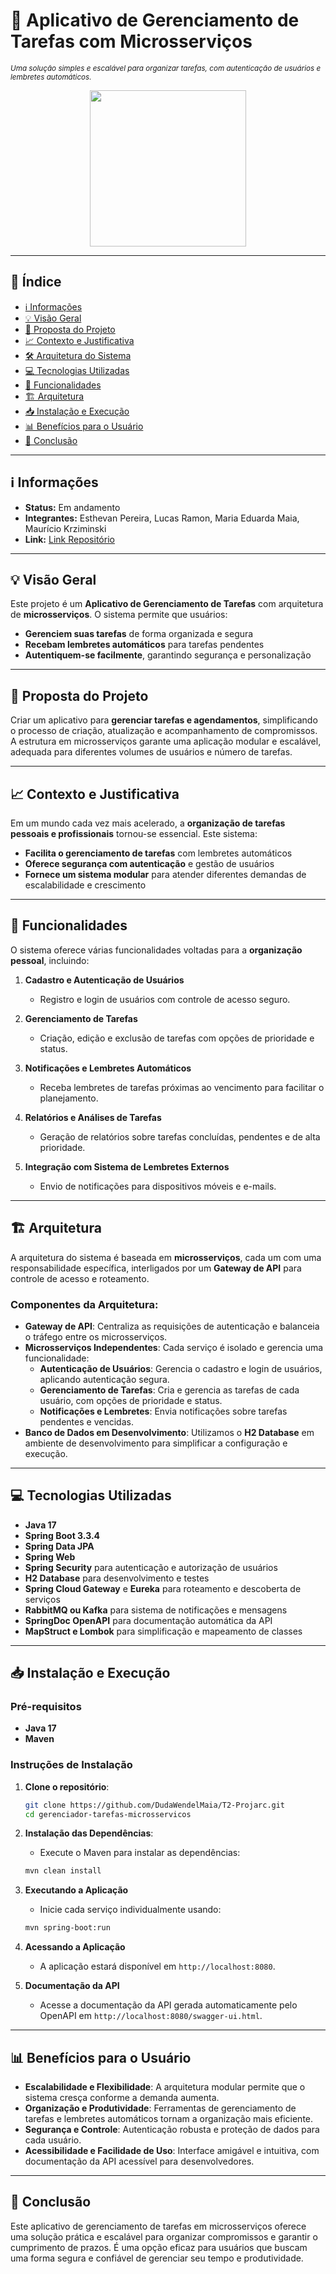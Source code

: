 # 📝 Aplicativo de Gerenciamento de Tarefas com Microsserviços

<sub>*Uma solução simples e escalável para organizar tarefas, com autenticação de usuários e lembretes automáticos.*</sub>

<div align="center">
 <img height=250 width=250 src="https://media.tenor.com/Q9rfrj2lA6kAAAAi/smolverse-smol.gif">
</div>

---

## 📜 Índice

- [ℹ️ Informações](#-informações)
- [💡 Visão Geral](#-visão-geral)
- [🎯 Proposta do Projeto](#-proposta-do-projeto)
- [📈 Contexto e Justificativa](#-contexto-e-justificativa)
- [🛠️ Arquitetura do Sistema](#-arquitetura-do-sistema)
- [💻 Tecnologias Utilizadas](#-tecnologias-utilizadas)
- [🧩 Funcionalidades](#-funcionalidades)
- [🏗️ Arquitetura](#%EF%B8%8F-arquitetura)
- [📥 Instalação e Execução](#-instalação-e-execução)
- [📊 Benefícios para o Usuário](#-benefícios-para-o-usuário)
- [📌 Conclusão](#-conclusão)

---

## ℹ️ Informações

- **Status:** Em andamento
- **Integrantes:** Esthevan Pereira, Lucas Ramon, Maria Eduarda Maia, Maurício Krziminski
- **Link:** [Link Repositório](https://github.com/DudaWendelMaia/T2-Projarc.git)

---

## 💡 Visão Geral

Este projeto é um **Aplicativo de Gerenciamento de Tarefas** com arquitetura de **microsserviços**. O sistema permite que usuários:

- **Gerenciem suas tarefas** de forma organizada e segura
- **Recebam lembretes automáticos** para tarefas pendentes
- **Autentiquem-se facilmente**, garantindo segurança e personalização

---

## 🎯 Proposta do Projeto

Criar um aplicativo para **gerenciar tarefas e agendamentos**, simplificando o processo de criação, atualização e acompanhamento de compromissos. A estrutura em microsserviços garante uma aplicação modular e escalável, adequada para diferentes volumes de usuários e número de tarefas.

---

## 📈 Contexto e Justificativa

Em um mundo cada vez mais acelerado, a **organização de tarefas pessoais e profissionais** tornou-se essencial. Este sistema:

- **Facilita o gerenciamento de tarefas** com lembretes automáticos
- **Oferece segurança com autenticação** e gestão de usuários
- **Fornece um sistema modular** para atender diferentes demandas de escalabilidade e crescimento

---

## 🧩 Funcionalidades

O sistema oferece várias funcionalidades voltadas para a **organização pessoal**, incluindo:

1. **Cadastro e Autenticação de Usuários**
   - Registro e login de usuários com controle de acesso seguro.

2. **Gerenciamento de Tarefas**
   - Criação, edição e exclusão de tarefas com opções de prioridade e status.

3. **Notificações e Lembretes Automáticos**
   - Receba lembretes de tarefas próximas ao vencimento para facilitar o planejamento.

4. **Relatórios e Análises de Tarefas**
   - Geração de relatórios sobre tarefas concluídas, pendentes e de alta prioridade.

5. **Integração com Sistema de Lembretes Externos**
   - Envio de notificações para dispositivos móveis e e-mails.

---

## 🏗️ Arquitetura

A arquitetura do sistema é baseada em **microsserviços**, cada um com uma responsabilidade específica, interligados por um **Gateway de API** para controle de acesso e roteamento.

### Componentes da Arquitetura:

- **Gateway de API**: Centraliza as requisições de autenticação e balanceia o tráfego entre os microsserviços.
- **Microsserviços Independentes**: Cada serviço é isolado e gerencia uma funcionalidade:
  - **Autenticação de Usuários**: Gerencia o cadastro e login de usuários, aplicando autenticação segura.
  - **Gerenciamento de Tarefas**: Cria e gerencia as tarefas de cada usuário, com opções de prioridade e status.
  - **Notificações e Lembretes**: Envia notificações sobre tarefas pendentes e vencidas.
- **Banco de Dados em Desenvolvimento**: Utilizamos o **H2 Database** em ambiente de desenvolvimento para simplificar a configuração e execução.

---

## 💻 Tecnologias Utilizadas

- **Java 17**
- **Spring Boot 3.3.4**
- **Spring Data JPA**
- **Spring Web**
- **Spring Security** para autenticação e autorização de usuários
- **H2 Database** para desenvolvimento e testes
- **Spring Cloud Gateway** e **Eureka** para roteamento e descoberta de serviços
- **RabbitMQ ou Kafka** para sistema de notificações e mensagens
- **SpringDoc OpenAPI** para documentação automática da API
- **MapStruct e Lombok** para simplificação e mapeamento de classes

---

## 📥 Instalação e Execução

### Pré-requisitos

- **Java 17**
- **Maven**

### Instruções de Instalação

1. **Clone o repositório**:
   ```bash
   git clone https://github.com/DudaWendelMaia/T2-Projarc.git
   cd gerenciador-tarefas-microsservicos
   ```

2. **Instalação das Dependências**:
   - Execute o Maven para instalar as dependências:
   ```bash
   mvn clean install
   ```

3. **Executando a Aplicação**
   - Inicie cada serviço individualmente usando:
   ```bash
   mvn spring-boot:run
   ```

4. **Acessando a Aplicação**
   - A aplicação estará disponível em `http://localhost:8080`.

5. **Documentação da API**
   - Acesse a documentação da API gerada automaticamente pelo OpenAPI em `http://localhost:8080/swagger-ui.html`.

---

## 📊 Benefícios para o Usuário

- **Escalabilidade e Flexibilidade**: A arquitetura modular permite que o sistema cresça conforme a demanda aumenta.
- **Organização e Produtividade**: Ferramentas de gerenciamento de tarefas e lembretes automáticos tornam a organização mais eficiente.
- **Segurança e Controle**: Autenticação robusta e proteção de dados para cada usuário.
- **Acessibilidade e Facilidade de Uso**: Interface amigável e intuitiva, com documentação da API acessível para desenvolvedores.

---

## 📌 Conclusão

Este aplicativo de gerenciamento de tarefas em microsserviços oferece uma solução prática e escalável para organizar compromissos e garantir o cumprimento de prazos. É uma opção eficaz para usuários que buscam uma forma segura e confiável de gerenciar seu tempo e produtividade.
